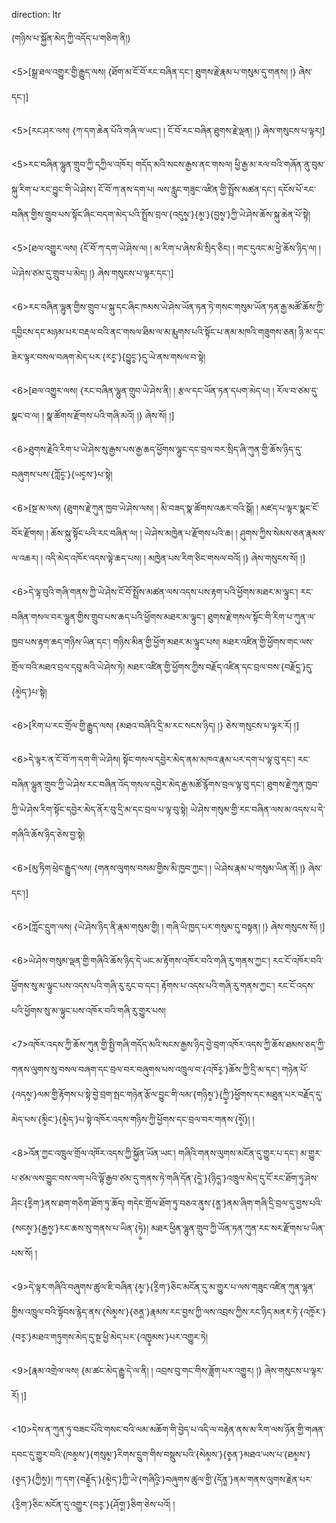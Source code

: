 direction: ltr

(གཉིས་པ་སྐྱོན་མེད་ཀྱི་འདོད་པ་གཅིག་ནི།) 

<5>[སྒྲ་ཐལ་འགྱུར་གྱི་རྒྱུད་ལས། 
{ཐོག་མ་ངོ་བོ་རང་བཞིན་དང་། 
ཐུགས་རྗེ་རྣམ་པ་གསུམ་དུ་གནས། །}
ཞེས་དང་།]

<5>[རང་ཤར་ལས། 
{ཀ་དག་ཆེན་པོའི་གཞི་ལ་ཡང་། །
ངོ་བོ་རང་བཞིན་ཐུགས་རྗེ་ལྡན། །}
ཞེས་གསུངས་པ་ལྟར།]

<5>རང་བཞིན་ལྷུན་གྲུབ་ཀྱི་དཀྱིལ་འཁོར། གདོད་མའི་སངས་རྒྱས་ནང་གསལ། ཕྱི་རྒྱ་མ་རལ་བའི་གཞོན་ནུ་བུམ་སྐུ་རིག་པ་རང་བྱུང་གི་ཡེ་ཤེས་། ངོ་བོ་ཀ་ནས་དག་པ། ལས་རླུང་གཟུང་འཛིན་གྱི་སྤྲོས་མཚན་དང་། དངོས་པོ་རང་བཞིན་གྱིས་གྲུབ་པས་སྟོང་ཞིང་བདག་མེད་པའི་སྤྲོས་བྲལ་{འདུས༵་}{མ༵་}{བྱས༵་}ཀྱི་ཡེ་ཤེས་ཆོས་སྐུ་ཆེན་པོ་སྟེ། 

<5>[ཐལ་འགྱུར་ལས། 
{ངོ་བོ་ཀ་དག་ཡེ་ཤེས་ལ། །
མ་རིག་པ་ཞེས་མི་སྲིད་ཅིང། །
གང་དུའང་མ་ཕྱེ་ཆོས་ཉིད་ལ། །
ཡེ་ཤེས་ཙམ་དུ་གྲུབ་པ་མེད། །}
ཞེས་གསུངས་པ་ལྟར་དང་།]

<6>རང་བཞིན་ལྷུན་གྱིས་གྲུབ་པ་སྐུ་དང་ཞིང་ཁམས་ཡེ་ཤེས་ཡོན་ཏན་ཏེ་གསང་གསུམ་ཡོན་ཏན་རྒྱ་མཚོ་ཆོས་ཀྱི་དབྱིངས་དང་མཉམ་པར་བརྡལ་བའི་ནང་གསལ་ཐིམ་ལ་མ་རྨུགས་པའི་སྟོང་པ་ནམ་མཁའི་གཟུགས་ཅན། ཉི་མ་དང་ཟེར་ལྟར་བསལ་བཞག་མེད་པར་{རང༵་}{བྱུང༵་}དུ་ཡེ་ནས་གསལ་བ་སྟེ། 

<6>[ཐལ་འགྱུར་ལས། 
{རང་བཞིན་ལྷུན་གྲུབ་ཡེ་ཤེས་ནི། །
རྩལ་དང་ཡོན་ཏན་དཔག་མེད་པ། །
རོལ་བ་ཙམ་དུ་སྣང་བ་ལ། །
སྣ་ཚོགས་རྫོགས་པའི་གཞི་མའོ། །}
ཞེས་སོ། །]

<6>ཐུགས་རྗེའི་རིག་པ་ཡེ་ཤེས་སུ་རྒྱས་པས་རྒྱ་ཆད་ཕྱོགས་ལྷུང་དང་བྲལ་བར་སྲིད་ཞི་ཀུན་གྱི་ཆོས་ཉིད་དུ་བཞུགས་པས་{ཀློང༵་}{ཡང༵ས་}པ་སྟེ། 

<6>[སྔ་མ་ལས། 
{ཐུགས་རྗེ་ཀུན་ཁྱབ་ཡེ་ཤེས་ལས། །
མི་བཟད་སྣ་ཚོགས་འཆར་བའི་སྒོ། །
མཛད་པ་ལྟར་སྣང་ངོ་བོར་རྫོགས། །
ཆོས་སྐུ་སྟོང་པའི་རང་བཞིན་ལ། །
ཡེ་ཤེས་མཁྱེན་པ་རྫོགས་པའི་ཆ། །
ཤུགས་ཀྱིས་སེམས་ཅན་རྣམས་ལ་འཆར། །
འདི་མེད་འཁོར་འདས་ལྟེ་ཆད་པས། །
མཁྱེན་པས་རིག་ཅིང་གསལ་བའོ། །}
ཞེས་གསུངས་སོ། །]

<6>དེ་ལྟ་བུའི་གཞི་གནས་ཀྱི་ཡེ་ཤེས་ངོ་བོ་སྤྲོས་མཚན་ལས་འདས་པས་རྟག་པའི་ཕྱོགས་མཐར་མ་ལྟུང་། རང་བཞིན་གསལ་བར་ལྷུན་གྱིས་གྲུབ་པས་ཆད་པའི་ཕྱོགས་མཐར་མ་ལྟུང་། ཐུགས་རྗེ་གསལ་སྟོང་གི་རིག་པ་ཀུན་ལ་ཁྱབ་པས་རྟག་ཆད་གཉིས་ཡིན་དང་། གཉིས་མིན་གྱི་ཕྱོག་མཐར་མ་ལྟུང་པས། མཐར་འཛིན་གྱི་ཕྱོགས་གང་ལས་གྲོལ་བའི་མཐའ་བྲལ་དབུ་མའི་ཡེ་ཤེས་ཏེ། མཐར་འཛིན་གྱི་ཕྱོགས་ཀྱིས་བརྗོད་འཛིན་དང་བྲལ་བས་{བརྗོད༵་}དུ་{མེ༵ད་}པ་སྟེ། 

<6>[རིག་པ་རང་གྲོལ་གྱི་རྒྱུད་ལས། 
{མཐའ་བཞིའི་དྲི་མ་རང་སངས་ཉིད། །}
ཅེས་གསུངས་པ་ལྟར་རོ། །]

<6>དེ་ལྟར་ན་ངོ་བོ་ཀ་དག་གི་ཡེ་ཤེས། སྟོང་གསལ་དབྱེར་མེད་ནམ་མཁའ་རྣམ་པར་དག་པ་ལྟ་བུ་དང་། རང་བཞིན་ལྷུན་གྲུབ་ཀྱི་ཡེ་ཤེས་རང་བཞིན་འོད་གསལ་དབྱེར་མེད་རྒྱ་མཚོ་རྙོགས་བྲལ་ལྟ་བུ་དང་། ཐུགས་རྗེ་ཀུན་ཁྱབ་ཀྱི་ཡེ་ཤེས་རིག་སྟོང་དབྱེར་མེད་ནོར་བུ་དྲི་མ་དང་བྲལ་པ་ལྟ་བུ་སྟེ། ཡེ་ཤེས་གསུམ་གྱི་རང་བཞིན་ལས་མ་འདས་པ་དེ་གཞིའི་ཆོས་ཉིད་ཅེས་བྱ་སྟེ། 

<6>[མུ་ཏིག་ཕྲེང་རྒྱུད་ལས། 
{གནས་ལུགས་བསམ་གྱིས་མི་ཁྱབ་ཀྱང་། །
ཡེ་ཤེས་རྣམ་པ་གསུམ་ཡིན་ནོ། །}
ཞེས་དང་།]

<6>[ཀློང་དྲུག་ལས། 
{ཡེ་ཤེས་ཉིད་ནི་རྣམ་གསུམ་གྱི། །
གཞི་ཡི་ཁྱད་པར་གསུམ་དུ་བསྟན། །}
ཞེས་གསུངས་སོ། །]

<6>ཡེ་ཤེས་གསུམ་ལྡན་གྱི་གཞིའི་ཆོས་ཉིད་དེ་ཡང་མ་རྟོགས་འཁོར་བའི་གཞི་རུ་གནས་ཀྱང་། རང་ངོ་འཁོར་བའི་ཕྱོགས་སུ་མ་ལྟུང་པས་འདས་པའི་གཞི་རུ་རུང་བ་དང་། རྟོགས་པ་འདས་པའི་གཞི་རུ་གནས་ཀྱང་། རང་ངོ་འདས་པའི་ཕྱོགས་སུ་མ་ལྟུང་པས་འཁོར་བའི་གཞི་རུ་གྱུར་པས། 

<7>འཁོར་འདས་ཀྱི་ཆོས་ཀུན་གྱི་སྤྱི་གཞི་གདོད་མའི་སངས་རྒྱས་ཉིད་བྱེ་བྲག་འཁོར་འདས་ཀྱི་ཆོས་ཐམས་ཅད་ཀྱི་གནས་ལུགས་སུ་བསལ་བཞག་དང་བྲལ་བར་བཞུགས་པས་འཁྲུལ་བ་{འཁོར༵་}ཆོས་ཀྱི་དྲི་མ་དང་། གཉེན་པོ་{འདས༵་}ལམ་གྱི་རྟོགས་པ་སྟེ་བྱེ་བྲག་སྤང་གཉེན་རྩོལ་བྱུང་གི་ལམ་{གཉིས༵་}{ཀྱི༵་}ཕྱོགས་དང་མཐུན་པར་བརྗོད་དུ་མེད་པས་{མི༵ང་}{མེ༵ད་}པ་སྟེ་འཁོར་འདས་གཉིས་ཀྱི་ཕྱོགས་དང་བྲལ་བར་གནས་{སོ༵}། །

<8>འོན་ཀྱང་འཁྲུལ་གྲོལ་འཁོར་འདས་ཀྱི་སྐྱོན་ཡོན་ཡང་། གཞིའི་གནས་ལུགས་མངོན་དུ་གྱུར་པ་དང་། མ་གྱུར་པ་ཙམ་ལས་བྱུང་བས་ལག་པའི་ལྟོ་རྒྱབ་ཙམ་དུ་གནས་ཏེ་གཞི་དོན་{དེ༵་}{ཉིད༵་}འཁྲུལ་མེད་དུ་ངོ་རང་ཐོག་ཏུ་ཤེས་ཤིང་{རི༵ག་}ནས་ཐག་གཅིག་ཐོག་ཏུ་ཆོད། གདེང་གྲོལ་ཐོག་ཏུ་བཅའ་ནུས་{ན༵་}ནམ་ཞིག་གཞི་དྲི་བྲལ་དུ་བྱས་པའི་{སངས༵་}{རྒྱས༵་}རང་ཆས་སུ་གནས་པ་ཡིན་{ཏེ༵}། མཐར་ཕྱིན་ལྷུན་གྲུབ་ཀྱི་ཡོན་ཏན་ཀུན་རང་སར་རྫོགས་པ་ཡིན་པས་སོ། །

<9>དེ་ལྟར་གཞིའི་བཞུགས་ཚུལ་ཇི་བཞིན་{མ༵་}{རི༵ག་}ཅིང་མངོན་དུ་མ་གྱུར་པ་ལས་གཟུང་འཛིན་ཀུན་ལྷན་གྱིས་འཁྲུལ་བའི་སྟོབས་རྙེད་ནས་{སེམ༵ས་}{ཅན༵་}རྣམས་རང་བྱས་ཀྱི་ལས་འབྲས་ཀྱིས་རང་ཉིད་མནར་ཏེ་{འཁོ༵ར་}{བར༵་}མཐའ་གཏུགས་མེད་དུ་སྔ་ཕྱི་མེད་པར་{འཁྱ༵མས་}པར་འགྱུར་ཏེ། 

<9>[རྣམ་འགྲེལ་ལས། 
{མ་ཚང་མེད་རྒྱུ་དེ་ལ་ནི། །
འབྲས་བུ་གང་གིས་ཟློག་པར་འགྱུར། །}
ཞེས་གསུངས་པ་ལྟར་རོ། །]

<10>དེས་ན་ཀུན་ཏུ་བཟང་པོའི་གསང་བའི་ལམ་མཆོག་གི་བྱེད་པ་འདི་ལ་བརྟེན་ནས་མ་རིག་ལས་ཉོན་གྱི་གཞན་དབང་དུ་གྱུར་བའི་{ཁམ༵ས་}{གསུམ༵་}རིགས་དྲུག་གིས་བསྡུས་པའི་{སེམ༵ས་}{ཅ༵ན་}མཐའ་ཡས་པ་{ཐམ༵ས་}{ཅ༵ད་}{ཀྱིས༵}། ཀ་དག་{བརྗོ༵ད་}{མེ༵ད་}ཀྱི་ཡེ་{གཞིའི༵་}བཞུགས་ཚུལ་གྱི་{དོན༵་}ནམ་གནས་ལུགས་རྗེན་པར་{རི༵ག་}ཅིང་མངོན་དུ་འགྱུར་{བར༵་}{ཤོག༵་}ཅིག་ཅེས་པའོ། །
